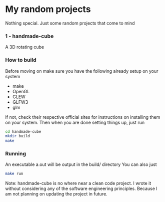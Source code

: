 # My random projects
Nothing special. Just some random projects that come to mind

### 1 - handmade-cube
A 3D rotating cube
### How to build
Before moving on make sure you have the following already setup on your system

- make
- OpenGL
- GLEW
- GLFW3
- glm

If not, check their respective official sites for instructions on installing them on your system.
Then when you are done setting things up, just run
``` sh
cd handmade-cube
mkdir build
make
```

### Running
An executable a.out will be output in the build/ directory
You can also just
``` sh
make run
```

Note: handmade-cube is no where near a clean code project. I wrote it without considering any of the software engineering principles. Because I am not planning on updating the project in future. 
